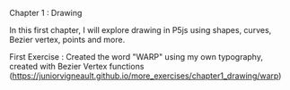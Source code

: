 Chapter 1 : Drawing

In this first chapter, I will explore drawing in P5js using shapes, curves, Bezier vertex, points and more. 

First Exercise : Created the word "WARP" using my own typography, created with Bezier Vertex functions (https://juniorvigneault.github.io/more_exercises/chapter1_drawing/warp)
